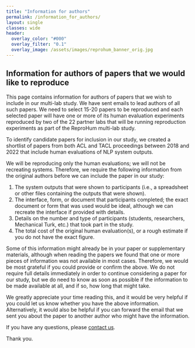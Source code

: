 ```yaml
---
title: "Information for authors"
permalink: /information_for_authors/
layout: single
classes: wide
header:
  overlay_color: "#000"
  overlay_filter: "0.1"
  overlay_image: /assets/images/reprohum_banner_orig.jpg
---
```


## Information for authors of papers that we would like to reproduce

This page contains information for authors of papers that we wish to include in our multi-lab study.  We have sent emails to lead authors of all such papers.  We need to select 15-20 papers to be reproduced and each selected paper will have one or more of its human evaluation experiments reproduced by two of the 22 partner labs that will be running reproduction experiments as part of the ReproHum multi-lab study.

To identify candidate papers for inclusion in our study, we created a shortlist of papers from both ACL and TACL proceedings between 2018 and 2022 that include human evaluations of NLP system outputs.

We will be reproducing only the human evaluations; we will not be recreating systems.  Therefore, we require the following information from the original authors before we can include the paper in our study:

1. The system outputs that were shown to participants (i.e., a spreadsheet or other files containing the outputs that were shown).
2. The interface, form, or document that participants completed; the exact document or form that was used would be ideal, although we can recreate the interface if provided with details.
3. Details on the number and type of participants (students, researchers, Mechanical Turk, etc.) that took part in the study.
4. The total cost of the original human evaluation(s), or a rough estimate if you do not have the exact figure.

Some of this information might already be in your paper or supplementary materials, although when reading the papers we found that one or more pieces of information was not available in most cases.  Therefore, we would be most grateful if you could provide or confirm the above.  We do not require full details immediately in order to continue considering a paper for our study, but we do need to know as soon as possible if the information to be made available at all, and if so, how long that might take.

We greatly appreciate your time reading this, and it would be very helpful if you could let us know whether you have the above information.  Alternatively, it would also be helpful if you can forward the email that we sent you about the paper to another author who might have the information.

If you have any questions, please [contact us](https://reprohum.github.io/contact).

Thank you.
